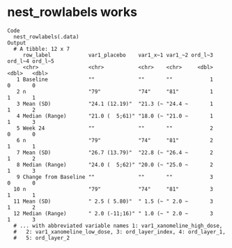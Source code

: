 # nest_rowlabels works

    Code
      nest_rowlabels(.data)
    Output
      # A tibble: 12 x 7
         row_label            var1_placebo    var1_x~1 var1_~2 ord_l~3 ord_l~4 ord_l~5
         <chr>                <chr>           <chr>    <chr>     <dbl>   <dbl>   <dbl>
       1 Baseline             ""              ""       ""            1       0       0
       2 n                    "79"            "74"     "81"          1       1       1
       3 Mean (SD)            "24.1 (12.19)"  "21.3 (~ "24.4 ~       1       1       2
       4 Median (Range)       "21.0 (  5;61)" "18.0 (~ "21.0 ~       1       1       3
       5 Week 24              ""              ""       ""            2       0       0
       6 n                    "79"            "74"     "81"          2       1       1
       7 Mean (SD)            "26.7 (13.79)"  "22.8 (~ "26.4 ~       2       1       2
       8 Median (Range)       "24.0 (  5;62)" "20.0 (~ "25.0 ~       2       1       3
       9 Change from Baseline ""              ""       ""            3       0       0
      10 n                    "79"            "74"     "81"          3       1       1
      11 Mean (SD)            " 2.5 ( 5.80)"  " 1.5 (~ " 2.0 ~       3       1       2
      12 Median (Range)       " 2.0 (-11;16)" " 1.0 (~ " 2.0 ~       3       1       3
      # ... with abbreviated variable names 1: var1_xanomeline_high_dose,
      #   2: var1_xanomeline_low_dose, 3: ord_layer_index, 4: ord_layer_1,
      #   5: ord_layer_2


